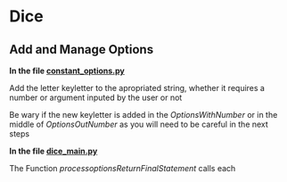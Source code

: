 # Dice

## Add and Manage Options

**In the file [constant_options.py](../dice/options/constant_options.py)**

Add the letter keyletter to the apropriated string, whether it requires a number or argument inputed by the user or not

Be wary if the new keyletter is added in the *OptionsWithNumber* or in the middle of *OptionsOutNumber* as you will need to be careful in the next steps

**In the file [dice_main.py](../dice/dice_main.py)**

The Function *processoptionsReturnFinalStatement* calls each 